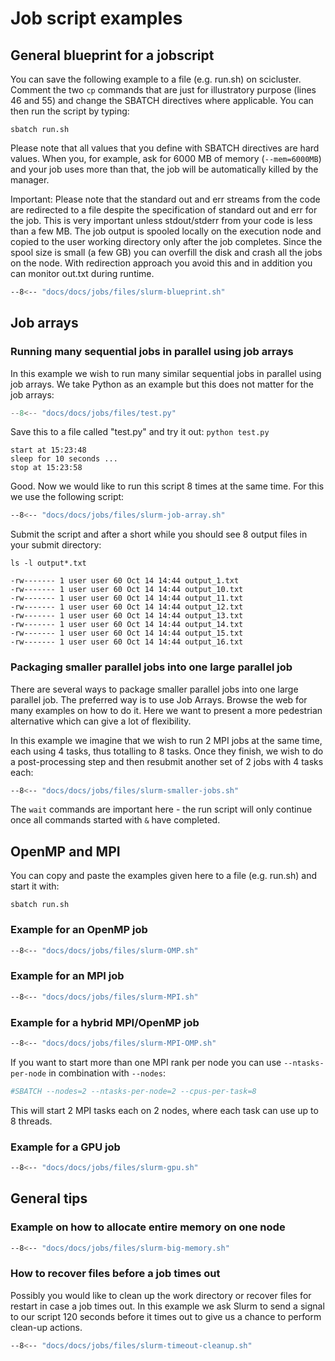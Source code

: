 # Job script examples

## General blueprint for a jobscript

You can save the following example to a file (e.g. run.sh) on scicluster. Comment
the two ``cp`` commands that are just for illustratory purpose (lines 46 and 55)
and change the SBATCH directives where applicable. You can then run the script
by typing:

```
sbatch run.sh
```

Please note that all values that you define with SBATCH directives are hard
values. When you, for example, ask for 6000 MB of memory (``--mem=6000MB``) and
your job uses more than that, the job will be automatically killed by the manager.

Important: Please note that the standard out and err streams from the code are redirected to a file despite the specification of standard out and err for the job.
This is very important unless stdout/stderr from your code is less than a few MB.
The job output is spooled locally on the execution node and copied to the user working directory only after the job completes.
Since the spool size is small (a few GB) you can overfill the disk and crash all the jobs on the node. With redirection approach you avoid this and in addition you can monitor out.txt during runtime.

```bash
--8<-- "docs/docs/jobs/files/slurm-blueprint.sh"
```

## Job arrays

### Running many sequential jobs in parallel using job arrays

In this example we wish to run many similar sequential jobs in parallel using job arrays.
We take Python as an example but this does not matter for the job arrays:

```python
--8<-- "docs/docs/jobs/files/test.py"
```

Save this to a file called "test.py" and try it out: `python test.py`

```
start at 15:23:48
sleep for 10 seconds ...
stop at 15:23:58
```

Good. Now we would like to run this script 8 times at the same time.
For this we use the following script:

```bash
--8<-- "docs/docs/jobs/files/slurm-job-array.sh"
```

Submit the script and after a short while you should see 8 output files
in your submit directory:

```
ls -l output*.txt

-rw------- 1 user user 60 Oct 14 14:44 output_1.txt
-rw------- 1 user user 60 Oct 14 14:44 output_10.txt
-rw------- 1 user user 60 Oct 14 14:44 output_11.txt
-rw------- 1 user user 60 Oct 14 14:44 output_12.txt
-rw------- 1 user user 60 Oct 14 14:44 output_13.txt
-rw------- 1 user user 60 Oct 14 14:44 output_14.txt
-rw------- 1 user user 60 Oct 14 14:44 output_15.txt
-rw------- 1 user user 60 Oct 14 14:44 output_16.txt
```

### Packaging smaller parallel jobs into one large parallel job

There are several ways to package smaller parallel jobs into one large parallel
job. The preferred way is to use Job Arrays. Browse the web for many examples
on how to do it. Here we want to present a more pedestrian alternative which
can give a lot of flexibility.

In this example we imagine that we wish to run 2 MPI jobs at the same time,
each using 4 tasks, thus totalling to 8 tasks.  Once they finish, we wish to
do a post-processing step and then resubmit another set of 2 jobs with 4 tasks
each:

```bash
--8<-- "docs/docs/jobs/files/slurm-smaller-jobs.sh"
```


The ``wait`` commands are important here - the run script will only continue
once all commands started with ``&`` have completed.

## OpenMP and MPI

You can copy and paste the examples given here to a file (e.g. run.sh) and start it with:

```
sbatch run.sh
```


### Example for an OpenMP job

```bash
--8<-- "docs/docs/jobs/files/slurm-OMP.sh"
```


### Example for an MPI job

```bash
--8<-- "docs/docs/jobs/files/slurm-MPI.sh"
```


### Example for a hybrid MPI/OpenMP job

```bash
--8<-- "docs/docs/jobs/files/slurm-MPI-OMP.sh"
```


If you want to start more than one MPI rank per node you can
use ``--ntasks-per-node`` in combination with ``--nodes``:

```bash
#SBATCH --nodes=2 --ntasks-per-node=2 --cpus-per-task=8
```

This will start 2 MPI tasks each on 2 nodes, where each task can use up to 8 threads.

### Example for a GPU job

```bash
--8<-- "docs/docs/jobs/files/slurm-gpu.sh"
```
## General tips

### Example on how to allocate entire memory on one node

```bash
--8<-- "docs/docs/jobs/files/slurm-big-memory.sh"
```


### How to recover files before a job times out

Possibly you would like to clean up the work directory or recover
files for restart in case a job times out. In this example we ask Slurm
to send a signal to our script 120 seconds before it times out to give
us a chance to perform clean-up actions.

```bash
--8<-- "docs/docs/jobs/files/slurm-timeout-cleanup.sh"
```

